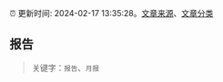 :alarm_clock: 更新时间: 2024-02-17 13:35:28。[文章来源](/README.md)、[文章分类](/TAGS.md)

## 报告


> 关键字：`报告`、`月报`




